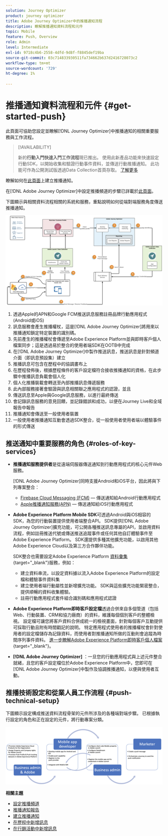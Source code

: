```yaml
---
solution: Journey Optimizer
product: journey optimizer
title: Adobe Journey Optimizer中的推播通知流程
description: 瞭解推播通知資料流程和元件
topic: Mobile
feature: Push, Overview
role: Admin
level: Intermediate
exl-id: 9718c4b6-2558-4dfd-9d8f-f8845def19ba
source-git-commit: 03c714833930511fa734662b637d2416728073c2
workflow-type: tm+mt
source-wordcount: '729'
ht-degree: 1%

---
```


# 推播通知資料流程和元件 {#get-started-push}

此頁面可協助您設定並瞭解[!DNL Journey Optimizer]中推播通知的相關重要服務與工作流程。


>[!AVAILABILITY]
>
>新的&#x200B;**行動入門快速入門工作流程**&#x200B;現已推出。 使用此新產品功能來快速設定行動SDK，以開始收集和驗證行動事件資料，並傳送行動推播通知。 此功能可作為公開測試版透過Data Collection首頁存取。 [了解更多](mobile-onboarding-wf.md)
>

瞭解如何在[此頁面](create-push.md)上建立推播通知。

在[!DNL Adobe Journey Optimizer]中設定推播頻道的步驟已詳載於[此頁面](push-configuration.md)。

下圖顯示與相關資料流程相關的系統和服務，重點說明如何從端對端服務角度傳送推播通知。

![](assets/push-flow.png)

1. 透過Apple的APN和Google FCM推送訊息服務註冊品牌行動應用程式(Android或iOS)
1. 訊息服務會產生推播權杖，這是[!DNL Adobe Journey Optimizer]將用來以推播通知鎖定特定裝置的識別碼。
1. 先前產生的推播權杖會傳遞至Adobe Experience Platform並與即時客戶個人檔案同步；這是透過易於整合的使用者端SDK在OOTB中完成
1. 在[!DNL Adobe Journey Optimizer]中製作推送訊息，推送訊息是針對頻道介面（即訊息預設集）建立
1. 推播訊息可包含在歷程中的協調畫布上
1. 在歷程發佈後，根據歷程條件的客戶設定檔符合接收推播通知的資格，在此步驟中推播訊息負載會個人化
1. 個人化推播裝載會轉送至內部推播訊息傳遞服務
1. 此內部服務接著會驗證與訊息相關聯之應用程式的認證，並且
1. 傳送訊息至Apple與Google訊息服務，以進行最終傳送
1. 會記錄訊息服務的意見回饋，並記錄錯誤和成功，以便在Journey Live和全域報告中報告
1. 推播通知會傳送至一般使用者裝置
1. 一般使用者推播通知互動會透過SDK整合，從一般使用者使用者端以體驗事件的形式傳送

## 推送通知中重要服務的角色 {#roles-of-key-services}

* **推播通知服務提供者**&#x200B;是從遠端伺服器傳送通知到行動應用程式的核心元件Web服務。

  [!DNL Adobe Journey Optimizer]同時支援Android和iOS平台，因此將與下列專案整合：
   * [Firebase Cloud Messaging (FCM)](https://firebase.google.com/docs/cloud-messaging) — 傳送通知給Android行動應用程式
   * [Apple推播通知服務(APN)](https://developer.apple.com/library/archive/documentation/NetworkingInternet/Conceptual/RemoteNotificationsPG/APNSOverview.html) — 傳送通知給iOS行動應用程式

* **Adobe Experience Platform Mobile SDK**&#x200B;可透過Android與iOS相容的SDK，為您的行動裝置提供使用者端整合API。 SDK提供[!DNL Adobe Journey Optimizer]擴充功能，可公開各種推送訊息專屬的API，並啟用資料流程，例如註冊推送代號或傳送推送追蹤事件或任何其他自訂體驗事件至Adobe Experience Platform。 SDK還提供多種其他擴充功能，以啟用其他Adobe Experience Cloud以及第三方合作夥伴功能。

  SDK整合也需要設定Adobe Experience Platform [資料彙集](https://experienceleague.adobe.com/docs/experience-platform/tags/home.html){target="_blank"}服務，例如：

   * 建立資料串流，以設定資料據以流入Adobe Experience Platform的設定檔和體驗事件資料集
   * 建立使用者端行動屬性並新增擴充功能。 SDK與這些擴充功能緊密整合，提供順暢的資料收集體驗。
   * 註冊行動應用程式套件組合識別碼和應用程式認證

* **Adobe Experience Platform即時客戶設定檔**&#x200B;透過合併來自多個管道（包括Web、行動裝置、CRM和協力廠商）的資料，維護每個個別客戶的整體檢視。 設定檔可讓您將客戶資料合併成統一的檢視畫面，針對每個客戶互動提供可採取行動且附有時間戳記的說明。 特定應用程式使用者的推播權杖會針對使用者的設定檔儲存為記錄資料，而使用者對推播通知所做的互動則會追蹤為時間序列事件資料。 [進一步瞭解Adobe Experience Platform即時客戶個人檔案](https://experienceleague.adobe.com/docs/experience-platform/profile/home.html?lang=zh-Hant){target="_blank"}。

* **[!DNL Adobe Journey Optimizer]** ：一旦您的行動應用程式與上述元件整合就緒，且您的客戶設定檔位於Adobe Experience Platform中，您即可在[!DNL Adobe Journey Optimizer]中製作及協調推播通知，以便與使用者互動。

## 推播技術設定和從業人員工作流程 {#push-technical-setup}

下圖顯示設定構成推送資料流程骨架的元件所涉及的各種端對端步驟。 已根據執行設定的角色和正在設定的元件，將行動專案分類。

![](assets/user-flow.png)

**相關主題**

* [設定推播頻道](push-configuration.md)
* [推播通知報告](../reports/journey-global-report.md#push-global)
* [建立推播通知](create-push.md)
* [在歷程中新增訊息](../building-journeys/journeys-message.md)
* [在行銷活動中新增訊息](../campaigns/create-campaign.md)